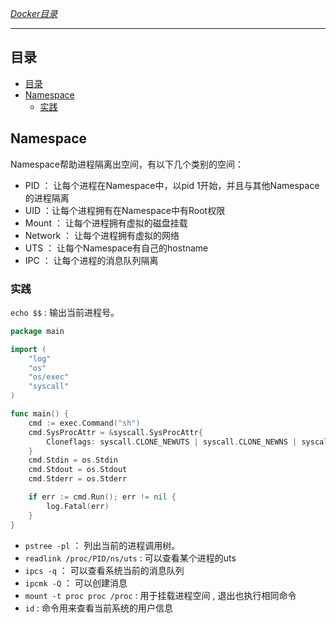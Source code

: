 [*Docker目录*](https://github.com/Shitaibin/notes/tree/master/docker#%E7%9B%AE%E5%BD%95)

-------------

## 目录

- [目录](#目录)
- [Namespace](#namespace)
	- [实践](#实践)
  
## Namespace

Namespace帮助进程隔离出空间，有以下几个类别的空间：
- PID ： 让每个进程在Namespace中，以pid 1开始，并且与其他Namespace的进程隔离
- UID ：让每个进程拥有在Namespace中有Root权限
- Mount ： 让每个进程拥有虚拟的磁盘挂载
- Network ： 让每个进程拥有虚拟的网络
- UTS ： 让每个Namespace有自己的hostname
- IPC ： 让每个进程的消息队列隔离



### 实践

`echo $$` : 输出当前进程号。

```go
package main

import (
	"log"
	"os"
	"os/exec"
	"syscall"
)

func main() {
	cmd := exec.Command("sh")
	cmd.SysProcAttr = &syscall.SysProcAttr{
		Cloneflags: syscall.CLONE_NEWUTS | syscall.CLONE_NEWNS | syscall.CLONE_NEWIPC | syscall.CLONE_NEWPID | syscall.CLONE_NEWUSER | syscall.CLONE_NEWNET,
	}
	cmd.Stdin = os.Stdin
	cmd.Stdout = os.Stdout
	cmd.Stderr = os.Stderr

	if err := cmd.Run(); err != nil {
		log.Fatal(err)
	}
}
```

- `pstree -pl` ： 列出当前的进程调用树。
- `readlink /proc/PID/ns/uts` : 可以查看某个进程的uts
- `ipcs -q` ： 可以查看系统当前的消息队列
- `ipcmk -Q` ： 可以创建消息
- `mount -t proc proc /proc` : 用于挂载进程空间 , 退出也执行相同命令
- `id` : 命令用来查看当前系统的用户信息